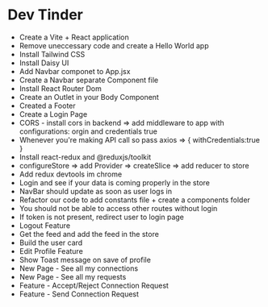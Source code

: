 # Dev Tinder

- Create a Vite + React application
- Remove uneccessary code and create a Hello World app
- Install Tailwind CSS
- Install Daisy UI
- Add Navbar componet to App.jsx
- Create a Navbar separate Component file
- Install React Router Dom
- Create an Outlet in your Body Component
- Created a Footer
- Create a Login Page
- CORS - install cors in backend => add middleware to app with configurations: orgin and credentials true
- Whenever you're making API call so pass axios => { withCredentials:true }
- Install react-redux and @reduxjs/toolkit 
- configureStore => add Provider => createSlice => add reducer to store
- Add redux devtools im chrome
- Login and see if your data is coming properly in the store
- NavBar should update as soon as user logs in
- Refactor our code to add constants file + create a components folder
- You should not be able to access other routes without login
- If token is not present, redirect user to login page
- Logout Feature
- Get the feed and add the feed in the store
- Build the user card
- Edit Profile Feature
- Show Toast message on save of profile
- New Page - See all my connections
- New Page - See all my requests
- Feature - Accept/Reject Connection Request
- Feature - Send Connection Request



